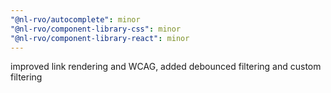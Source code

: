 ```yaml
---
"@nl-rvo/autocomplete": minor
"@nl-rvo/component-library-css": minor
"@nl-rvo/component-library-react": minor
---
```


improved link rendering and WCAG, added debounced filtering and custom filtering
